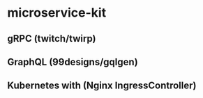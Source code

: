# microservice-kit

## gRPC (twitch/twirp)

## GraphQL (99designs/gqlgen)

## Kubernetes with (Nginx IngressController)